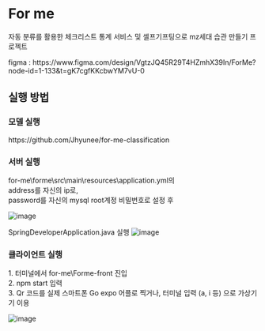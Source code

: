 <h1>For me</h1>
<p>자동 분류를 활용한 체크리스트 통계 서비스 및 셀프기프팅으로 mz세대 습관 만들기 프로젝트</p>
figma : https://www.figma.com/design/VgtzJQ45R29T4HZmhX39In/ForMe?node-id=1-133&t=gK7cgfKKcbwYM7vU-0
<br>
<h2>실행 방법</h2>
<h3>모델 실행</h3>
https://github.com/Jhyunee/for-me-classification

<h3>서버 실행</h3>
for-me\forme\src\main\resources\application.yml의
<br>address를 자신의 ip로, 
<br>password를 자신의 mysql root계정 비밀번호로 설정 후

![image](https://github.com/ongsim0629/for-me/assets/99964694/b08869cb-ceb8-4a53-a6dd-4bfbe3497213)

SpringDeveloperApplication.java 실행
![image](https://github.com/ongsim0629/for-me/assets/99964694/37e3e212-5102-414a-9a4b-0028f6b60dbc)


<h3>클라이언트 실행</h3>
1. 터미널에서 for-me\Forme-front 진입 <br>
2. npm start 입력 <br>
3. Qr 코드를 실제 스마트폰 Go expo 어플로 찍거나, 터미널 입력 (a, i 등) 으로 가상기기 이용

![image](https://github.com/ongsim0629/for-me/assets/99964694/d4932e92-1c94-492c-a0bf-03c07f3fb40a)


